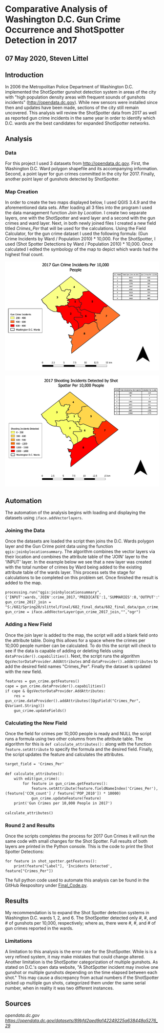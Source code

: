 # Comparative Analysis of Washington D.C. Gun Crime Occurrence and ShotSpotter Detection in 2017
## 07 May 2020, Steven Littel

## Introduction
  In 2006 the Metropolitan Police Department of Washington D.C. implemented the ShotSpotter gunshot detection system in areas of the city with "high population density areas with frequent sounds of gunshots incidents" (http://opendata.dc.gov). While new sensors were installed since then and updates have been made, sections of the city still remain uncovered. This analysis will review the ShotSpotter data from 2017 as well as reported gun crime incidents in the same year in order to identify which D.C. wards are the best candidates for expanded ShotSpotter networks.
  
## Analysis
  ### Data
  For this project I used 3 datasets from http://opendata.dc.gov. First, the Washington D.C. Ward polygon shapefile and its accompanying information. Second, a point layer for gun crimes committed in the city for 2017. Finally, another point layer of gunshots detected by ShotSpotter.
  
  ### Map Creation
  In order to create the two maps displayed below, I used QGIS 3.4.9 and the aforementioned data sets. After loading all 3 files into the program I used the data management function *Join by Location*. I create two separate layers, one with the ShotSpotter and ward layer and a second with the gun crimes and ward layer. Next, in both newly joined files I created a new field titled *Crimes_Per* that will be used for the calculations. Using the Field Calculator, for the gun crime dataset I used the following formula: (Gun Crime Incidents by Ward / Population 2010) * 10,000. For the ShotSpotter, I used (Shot Spotter Detections by Ward / Population 2010) * 10,000. Once calculated I edited the symbology of the map to depict which wards had the highest final count.
  
  ![alt text](https://github.com/SteveL5/682_Final/blob/master/Gun%20Crime%20Image.png)
  
  ![alt text](https://github.com/SteveL5/682_Final/blob/master/Shot%20Spotter%20Image.png)
  
  
  
  
## Automation
The automation of the analysis begins with loading and displaying the datasets using ```iface.addVectorlayers```.

### Joining the Data
Once the datasets are loaded the script then joins the D.C. Wards polygon layer and the Gun Crime point data using the function ```qgis:joinbylocationsummary```. The algorithm combines the vector layers via their location and combines the attribute table of the 'JOIN' layer to the 'INPUT' layer. In the example below we see that a new layer was created with the total number of crimes by Ward being added to the existing attribute table of the wards layer. This process sets the stage for calculations to be completed on this problem set. Once finished the result is added to the map.
```
processing.run("qgis:joinbylocationsummary",       
{'INPUT':wards,'JOIN':crime_2017,'PREDICATE':1,'SUMMARIES':0,'OUTPUT':"S:/682/Spring20/slittel/Final/682_final_data/682_final_data/gun_crime_join.shp"})
gun_crime_2017_join = "S:/682/Spring20/slittel/Final/682_final_data/682_final_data/gun_crime_join.shp"
gun_crime = iface.addVectorLayer(gun_crime_2017_join,"","ogr")
```
### Adding a New Field
Once the join layer is added to the map, the script will add a blank field onto the attribute table. Doing this allows for a space where the crimes per 10,000 people number can be calculated. To do this the script will check to see if the data is capable of adding or deleting fields using ```dataProvider().capabilities()```. Next, the script runs the algorithm ```QgsVectorDataProvider.AddAttributes``` and ```dataProvider().addAttributes``` to add the desired field names "Crimes_Per". Finally the dataset is updated with the new field.
```
features = gun_crime.getFeatures()
cape = gun_crime.dataProvider().capabilities()
if cape & QgsVectorDataProvider.AddAttributes:
    res = gun_crime.dataProvider().addAttributes([QgsField("Crimes_Per", QVariant.String)])
    gun_crime.updateFields()
```
### Calculating the New Field
Once the field for crimes per 10,000 people is ready and NULL the script runs a formula using two other columns from the attribute table. The algorithm for this is ```def calculate_attributes():``` along with the function ```feature.setAttribute``` to specify the formula and the desired field. Finally, the script updates the feature and calculates the attributes.
```
target_field = 'Crimes_Per'

def calculate_attributes():
    with edit(gun_crime):
        for feature in gun_crime.getFeatures():
            feature.setAttribute(feature.fieldNameIndex('Crimes_Per'), (feature['CCN_count'] / feature['POP_2010']) * 10000)
            gun_crime.updateFeature(feature)
    print('Gun Crimes per 10,000 People in 2017')

calculate_attributes()
```
### Round 2 and Results
Once the scripts completes the process for 2017 Gun Crimes it will run the same code with small changes for the Shot Spotter. Full results of both layers are printed in the Python console. This is the code to print the Shot Spotter Detections:
```
for feature in shot_spotter.getFeatures():
    print(feature["Label"], 'Incidents Detected', feature["Crimes_Per"])
```

The full python code used to automate this analysis can be found in the GitHub Respository under [Final_Code.py](https://github.com/SteveL5/682_Final/blob/master/Final_Code.py).

## Results

My recommendation is to expand the Shot Spotter detection systems in Washington D.C. wards 1, 2, and 6. The ShotSpotter detected only #, #, and # of gunshots per 10,000, respectively; where as, there were #, #, and # of gun crimes reported in the wards. 

### Limitations
A limitation to this analysis is the error rate for the ShotSpotter. While is is a very refined system, it may make mistakes that could change altered. Another limitation is the ShotSpotter categorization of multiple gunshots. As stated on D.C.'s open data website, "A ShotSpotter incident may involve one gunshot or multiple gunshots depending on the time elapsed between each shot." This may cause a discrepancy from actual numbers if the ShotSpotter picked up multiple gun shots, categorized them under the same serial number, when in reality it was two different instances.

## Sources
*opendata.dc.gov*
*https://opendata.dc.gov/datasets/89bfd2aed9a142249225a638448a5276_29*



